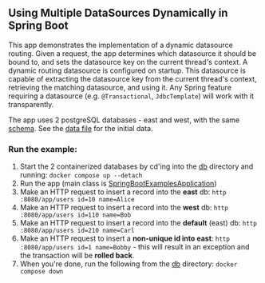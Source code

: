 ## Using Multiple DataSources Dynamically in Spring Boot

This app demonstrates the implementation of a dynamic datasource routing.
Given a request, the app determines which datasource it should be bound to,
and sets the datasource key on the current thread's context.
A dynamic routing datasource is configured on startup. This datasource is capable of extracting the datasource key
from the current thread's context, retrieving the matching datasource, and using it.
Any Spring feature requiring a datasource (e.g. `@Transactional`, `JdbcTemplate`) will work with it transparently.

The app uses 2 postgreSQL databases - east and west, with the same [schema](src/main/resources/schema.sql).
See the [data file](src/main/resources/data.sql) for the initial data.

### Run the example:

1. Start the 2 containerized databases by cd'ing into the [db](db) directory and running: `docker compose up --detach`
2. Run the app (main class
   is [SpringBootExamplesApplication](src/main/java/com/att/training/springboot/examples/SpringBootExamplesApplication.java))
3. Make an HTTP request to insert a record into the **east** db: `http :8080/app/users id=10 name=Alice`
4. Make an HTTP request to insert a record into the **west** db: `http :8080/app/users id=110 name=Bob`
5. Make an HTTP request to insert a record into the **default** (east) db: `http :8080/app/users id=210 name=Carl`
6. Make an HTTP request to insert a **non-unique id into east**: `http :8080/app/users id=1 name=Bobby` - this will
   result in an exception and the transaction will be **rolled back**.
7. When you're done, run the following from the [db](db) directory: `docker compose down`

